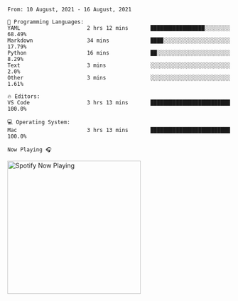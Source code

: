 <!--START_SECTION:waka-->
```text
From: 10 August, 2021 - 16 August, 2021

💬 Programming Languages: 
YAML                     2 hrs 12 mins       █████████████████░░░░░░░░   68.49% 
Markdown                 34 mins             ████░░░░░░░░░░░░░░░░░░░░░   17.79% 
Python                   16 mins             ██░░░░░░░░░░░░░░░░░░░░░░░   8.29% 
Text                     3 mins              ░░░░░░░░░░░░░░░░░░░░░░░░░   2.0% 
Other                    3 mins              ░░░░░░░░░░░░░░░░░░░░░░░░░   1.61%

🔥 Editors: 
VS Code                  3 hrs 13 mins       █████████████████████████   100.0%

💻 Operating System: 
Mac                      3 hrs 13 mins       █████████████████████████   100.0%

```


<!--END_SECTION:waka-->

`Now Playing 🎧`

[<img src="https://spotify-now-playing-cyan-seven.vercel.app/api/spotify-playing" alt="Spotify Now Playing" width="300" />](https://open.spotify.com/user/gregnrobinson-ca)



